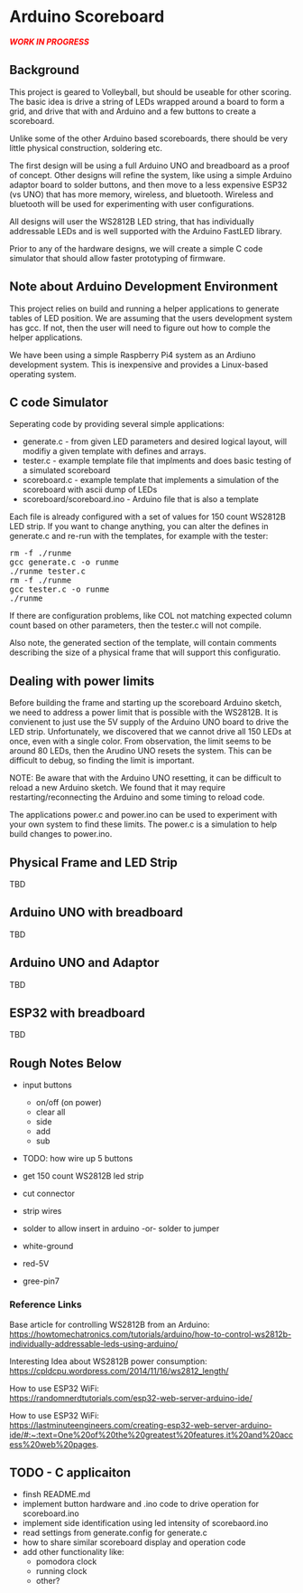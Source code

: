 # Arduino Scoreboard

<b style="color:red">***WORK IN PROGRESS***</b>



## Background
This project is geared to Volleyball, but should be useable for other scoring.  The basic idea is drive a string of LEDs wrapped around a board to form a grid, and drive that with and Arduino and a few buttons to create a scoreboard.

Unlike some of the other Arduino based scoreboards, there should be very little physical construction, soldering etc.

The first design will be using a full Arduino UNO and breadboard as a proof of concept.  Other designs will refine the system, like using a simple Arduino adaptor board to solder buttons, and then move to a less expensive ESP32 (vs UNO) that has more memory, wireless, and bluetooth.  Wireless and bluetooth will be used for experimenting with user configurations.

All designs will user the WS2812B LED string, that has individually addressable LEDs and is well supported with the Arduino FastLED library.

Prior to any of the hardware designs, we will create a simple C code simulator that should allow faster prototyping of firmware.


## Note about Arduino Development Environment
This project relies on build and running a helper applications to generate tables of LED position.  We are assuming that the users development system
has gcc.  If not, then the user will need to figure out how to comple the helper applications.

We have been using a simple Raspberry Pi4 system as an Ardiuno development system.  This is inexpensive and provides a Linux-based operating system.


## C code Simulator

Seperating code by providing several simple applications:
- generate.c     - from given LED parameters and desired logical layout, will modifiy a given template with defines and arrays.
- tester.c       - example template file that implments and does basic testing of a simulated scoreboard
- scoreboard.c   - example template that implements a simulation of the scoreboard with ascii dump of LEDs
- scoreboard/scoreboard.ino - Arduino file that is also a template

Each file is already configured with a set of values for 150 count WS2812B LED strip.  If you want to change anything, you can alter the defines in generate.c and re-run with the templates, for example with the tester:

<pre>
rm -f ./runme
gcc generate.c -o runme
./runme tester.c
rm -f ./runme
gcc tester.c -o runme
./runme
</pre>

If there are configuration problems, like COL not matching expected column count based on other parameters,
then the tester.c will not compile.

Also note, the generated section of the template, will contain comments describing the size of a physical
frame that will support this configuratio.

## Dealing with power limits

Before building the frame and starting up the scoreboard Arduino sketch, we need to address a power limit that
is possible with the WS2812B.  It is convienent to just use the 5V supply of the Arduino UNO board to drive the
LED strip.  Unfortunately, we discovered that we cannot drive all 150 LEDs at once, even with a single color.
From observation, the limit seems to be around 80 LEDs, then the Arudino UNO resets the system.  This can be
difficult to debug, so finding the limit is important.

NOTE: Be aware that with the Arduino UNO resetting, it can be difficult to reload a new Arduino sketch.  We found
that it may require restarting/reconnecting the Arduino and some timing to reload code.

The applications power.c and power.ino can be used to experiment with your own system to find these limits.
The power.c is a simulation to help build changes to power.ino.


## Physical Frame and LED Strip

TBD

## Arduino UNO with breadboard

TBD

## Arduino UNO and Adaptor

TBD

## ESP32 with breadboard

TBD

## Rough Notes Below

- input buttons
    - on/off (on power)
    - clear all
    - side
    - add
    - sub

- TODO: how wire up 5 buttons


- get 150 count WS2812B led strip
- cut connector
- strip wires
- solder to allow insert in arduino -or- solder to jumper
- white-ground
- red-5V
- gree-pin7




### Reference Links

Base article for controlling WS2812B from an Arduino:<br>
https://howtomechatronics.com/tutorials/arduino/how-to-control-ws2812b-individually-addressable-leds-using-arduino/

Interesting Idea about WS2812B power consumption:<br>
https://cpldcpu.wordpress.com/2014/11/16/ws2812_length/

How to use ESP32 WiFi:<br>
https://randomnerdtutorials.com/esp32-web-server-arduino-ide/


How to use ESP32 WiFi:<br>
https://lastminuteengineers.com/creating-esp32-web-server-arduino-ide/#:~:text=One%20of%20the%20greatest%20features,it%20and%20access%20web%20pages.




## TODO - C applicaiton

- finsh README.md
- implement button hardware and .ino code to drive operation for scoreboard.ino
- implement side identification using led intensity of scorebaord.ino
- read settings from generate.config for generate.c
- how to share similar scoreboard display and operation code
- add other functionality like:
    - pomodora clock
    - running clock
    - other?

